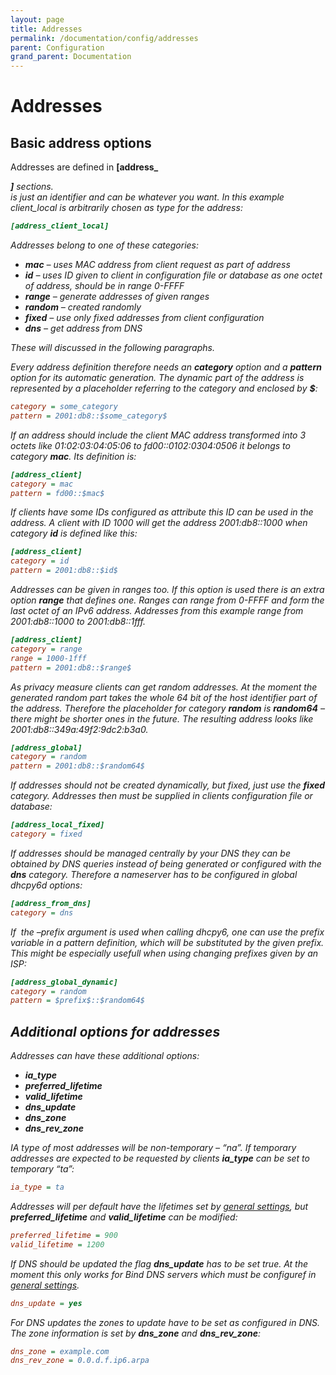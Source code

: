 ```yaml
---
layout: page
title: Addresses
permalink: /documentation/config/addresses
parent: Configuration
grand_parent: Documentation
---
```


# Addresses

## Basic address options

Addresses are defined in **[address_<address>]** sections. _<address>_ is just an identifier and can be whatever you want. In this example _client_local_ is arbitrarily chosen as type for the address:

```ini
[address_client_local]
```

Addresses belong to one of these categories:

- **mac** – uses MAC address from client request as part of address
- **id** – uses ID given to client in configuration file or database as one octet of address, should be in range 0-FFFF
- **range** – generate addresses of given ranges
- **random** – created randomly
- **fixed** – use only fixed addresses from client configuration
- **dns** – get address from DNS

These will discussed in the following paragraphs.

Every address definition therefore needs an **category** option and a **pattern** option for its automatic generation. The dynamic part of the address is represented by a placeholder referring to the category and enclosed by **$**:

```ini
category = some_category
pattern = 2001:db8::$some_category$
```

If an address should include the client MAC address transformed into 3 octets like 01:02:03:04:05:06 to fd00::0102:0304:0506 it belongs to category **mac**. Its definition is:

```ini
[address_client]
category = mac
pattern = fd00::$mac$
```

If clients have some IDs configured as attribute this ID can be used in the address. A client with ID 1000 will get the address 2001:db8::1000 when category **id** is defined like this:

```ini
[address_client]
category = id
pattern = 2001:db8::$id$
```

Addresses can be given in ranges too. If this option is used there is an extra option **range** that defines one. Ranges can range from 0-FFFF and form the last octet of an IPv6 address. Addresses from this example range from 2001:db8::1000 to 2001:db8::1fff.

```ini
[address_client]
category = range
range = 1000-1fff
pattern = 2001:db8::$range$
```

As privacy measure clients can get random addresses. At the moment the generated random part takes the whole 64 bit of the host identifier part of the address. Therefore the placeholder for category **random** is **$random64$** – there might be shorter ones in the future. The resulting address looks like 2001:db8::349a:49f2:9dc2:b3a0.

```ini
[address_global]
category = random
pattern = 2001:db8::$random64$
```

If addresses should not be created dynamically, but fixed, just use the **fixed** category. Addresses then must be supplied in clients configuration file or database:

```ini
[address_local_fixed]
category = fixed
```

If addresses should be managed centrally by your DNS they can be obtained by DNS queries instead of being generated or configured with the **dns** category. Therefore a nameserver has to be configured in global dhcpy6d options:

```ini
[address_from_dns]
category = dns
```

If  the _–prefix_ argument is used when calling dhcpy6, one can use the $prefix$ variable in a pattern definition, which will be substituted by the given prefix. This might be especially usefull when using changing prefixes given by an ISP:

```ini
[address_global_dynamic]
category = random
pattern = $prefix$::$random64$
```

## Additional options for addresses

Addresses can have these additional options:

- **ia_type**
- **preferred_lifetime**
- **valid_lifetime**
- **dns_update**
- **dns_zone**
- **dns_rev_zone**

IA type of most addresses will be non-temporary – “na”. If temporary addresses are expected to be requested by clients **ia_type** can be set to temporary “ta”:

```ini
ia_type = ta
```

Addresses will per default have the lifetimes set by [general settings](https://dhcpy6d.ifw-dresden.de/documentation/config/general/ "General"), but **preferred_lifetime** and **valid_lifetime** can be modified:

```ini
preferred_lifetime = 900
valid_lifetime = 1200
```

If DNS should be updated the flag **dns_update** has to be set true. At the moment this only works for Bind DNS servers which must be configuref in [general settings](https://dhcpy6d.ifw-dresden.de/documentation/config/general/ "General").

```ini
dns_update = yes
```

For DNS updates the zones to update have to be set as configured in DNS. The zone information is set by **dns_zone** and **dns_rev_zone**:

```ini
dns_zone = example.com
dns_rev_zone = 0.0.d.f.ip6.arpa
```